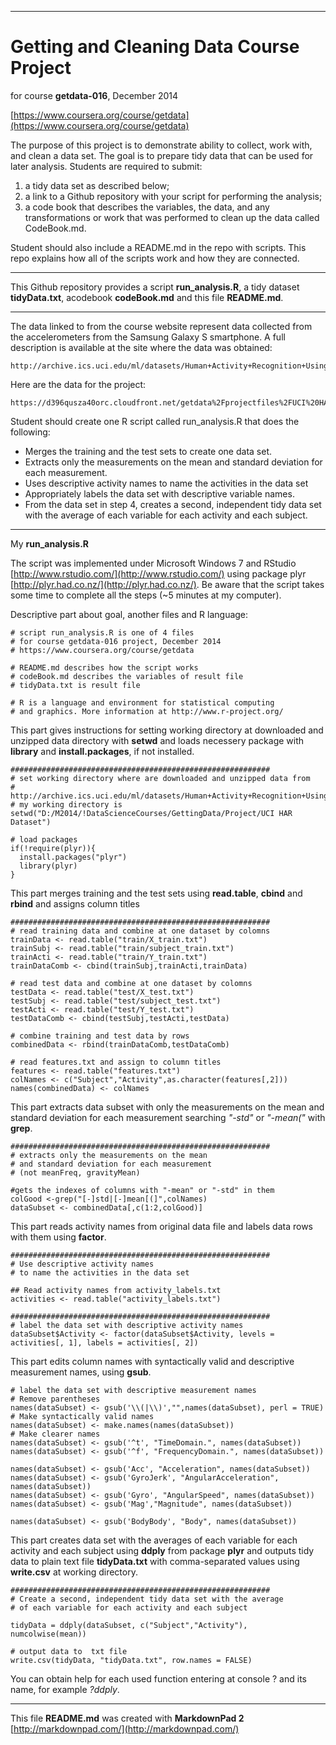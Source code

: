 ----------
# Getting and Cleaning Data Course Project #
for course **getdata-016**, December 2014
 
[https://www.coursera.org/course/getdata](https://www.coursera.org/course/getdata)

The purpose of this project is to demonstrate ability to collect, work with, and clean a data set. 
The goal is to prepare tidy data that can be used for later analysis. Students are required to submit:

1. a tidy data set as described below; 
1. a link to a Github repository with your script for performing the analysis;
1. a code book that describes the variables, the data, and any transformations or work that was performed to clean up the data called CodeBook.md.

Student should also include a README.md in the repo with scripts. This repo explains how all of the scripts work and how they are connected.

----------

This Github repository provides a script **run_analysis.R**, a tidy dataset **tidyData.txt**, acodebook **codeBook.md** and this file **README.md**.

----------

The data linked to from the course website represent data collected from the accelerometers from the Samsung Galaxy S smartphone. A full description is available at the site where the data was obtained: 

    http://archive.ics.uci.edu/ml/datasets/Human+Activity+Recognition+Using+Smartphones

Here are the data for the project: 

    https://d396qusza40orc.cloudfront.net/getdata%2Fprojectfiles%2FUCI%20HAR%20Dataset.zip 

Student should create one R script called run_analysis.R that does the following:
 
- Merges the training and the test sets to create one data set.
- Extracts only the measurements on the mean and standard deviation for each measurement.
- Uses descriptive activity names to name the activities in the data set
- Appropriately labels the data set with descriptive variable names. 
- From the data set in step 4, creates a second, independent tidy data set with the average of each variable for each activity and each subject.

----------

My **run_analysis.R**

The script was implemented under Microsoft Windows 7 and RStudio
[http://www.rstudio.com/](http://www.rstudio.com/) using package  plyr [http://plyr.had.co.nz/](http://plyr.had.co.nz/).
Be aware that the script takes some time to complete all the steps (~5 minutes at my computer).

Descriptive part about goal, another files and R language:

    # script run_analysis.R is one of 4 files 
    # for course getdata-016 project, December 2014
    # https://www.coursera.org/course/getdata
    
    # README.md describes how the script works
    # codeBook.md describes the variables of result file 
    # tidyData.txt is result file
    
    # R is a language and environment for statistical computing
    # and graphics. More information at http://www.r-project.org/

This part gives instructions for setting working directory at downloaded and unzipped data directory with **setwd** and loads necessery package with **library** and **install.packages**, if not installed.

    ##########################################################
    # set working directory where are downloaded and unzipped data from
    # http://archive.ics.uci.edu/ml/datasets/Human+Activity+Recognition+Using+Smartphones
    # my working directory is
    setwd("D:/M2014/!DataScienceCourses/GettingData/Project/UCI HAR Dataset")
    
    # load packages
    if(!require(plyr)){
      install.packages("plyr")
      library(plyr)
    }

This part merges training and the test sets using **read.table**, **cbind** and **rbind** and assigns column titles

    ##########################################################
    # read training data and combine at one dataset by colomns
    trainData <- read.table("train/X_train.txt")
    trainSubj <- read.table("train/subject_train.txt")
    trainActi <- read.table("train/Y_train.txt")
    trainDataComb <- cbind(trainSubj,trainActi,trainData)
    
    # read test data and combine at one dataset by colomns
    testData <- read.table("test/X_test.txt")
    testSubj <- read.table("test/subject_test.txt")
    testActi <- read.table("test/Y_test.txt")
    testDataComb <- cbind(testSubj,testActi,testData)
    
    # combine training and test data by rows
    combinedData <- rbind(trainDataComb,testDataComb)
    
    # read features.txt and assign to column titles
    features <- read.table("features.txt")
    colNames <- c("Subject","Activity",as.character(features[,2]))
    names(combinedData) <- colNames
    
This part extracts data subset with only the measurements on the mean and standard deviation for each measurement searching *"-std"* or *"-mean("* with **grep**.

    ##########################################################
    # extracts only the measurements on the mean 
    # and standard deviation for each measurement
    # (not meanFreq, gravityMean)
    
    #gets the indexes of columns with "-mean" or "-std" in them
    colGood <-grep("[-]std|[-]mean[(]",colNames)
    dataSubset <- combinedData[,c(1:2,colGood)]
    
   
This part reads activity names from original data file and labels data rows with them using **factor**.

    ##########################################################
    # Use descriptive activity names 
    # to name the activities in the data set
    
    ## Read activity names from activity_labels.txt
    activities <- read.table("activity_labels.txt")
    
    ##########################################################
    # label the data set with descriptive activity names
    dataSubset$Activity <- factor(dataSubset$Activity, levels = activities[, 1], labels = activities[, 2])

This part edits column names  with syntactically valid and descriptive measurement names, using **gsub**. 

    # label the data set with descriptive measurement names
    # Remove parentheses
    names(dataSubset) <- gsub('\\(|\\)',"",names(dataSubset), perl = TRUE)
    # Make syntactically valid names
    names(dataSubset) <- make.names(names(dataSubset))
    # Make clearer names
    names(dataSubset) <- gsub('^t', "TimeDomain.", names(dataSubset))
    names(dataSubset) <- gsub('^f', "FrequencyDomain.", names(dataSubset))
    
    names(dataSubset) <- gsub('Acc', "Acceleration", names(dataSubset))
    names(dataSubset) <- gsub('GyroJerk', "AngularAcceleration", names(dataSubset))
    names(dataSubset) <- gsub('Gyro', "AngularSpeed", names(dataSubset))
    names(dataSubset) <- gsub('Mag',"Magnitude", names(dataSubset))
    
    names(dataSubset) <- gsub('BodyBody', "Body", names(dataSubset))

This part creates data set with the averages of each variable for each activity and each subject using **ddply** from package **plyr** and outputs tidy data to plain text file **tidyData.txt** with comma-separated values using **write.csv** at working directory. 

    ##########################################################
    # Create a second, independent tidy data set with the average
    # of each variable for each activity and each subject
    
    tidyData = ddply(dataSubset, c("Subject","Activity"), numcolwise(mean))
    
    # output data to  txt file
    write.csv(tidyData, "tidyData.txt", row.names = FALSE)

You can obtain help for each used function entering at console ? and its name, for example *?ddply*.

----------

    
This file **README.md** was created with **MarkdownPad 2** [http://markdownpad.com/](http://markdownpad.com/)